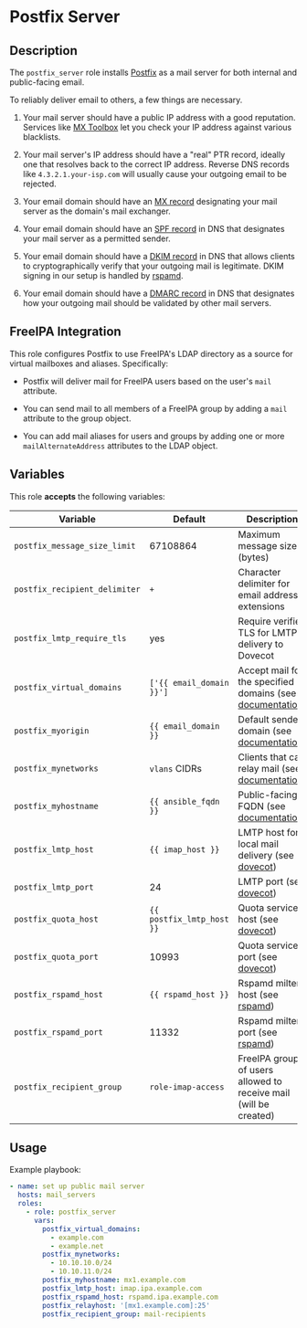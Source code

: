 Postfix Server
==============

Description
-----------

The `postfix_server` role installs [Postfix](https://www.postfix.org/) as a
mail server for both internal and public-facing email.

To reliably deliver email to others, a few things are necessary.

  1. Your mail server should have a public IP address with a good reputation.
     Services like [MX Toolbox](https://mxtoolbox.com/blacklists.aspx) let you
     check your IP address against various blacklists.

  2. Your mail server's IP address should have a "real" PTR record, ideally one
     that resolves back to the correct IP address. Reverse DNS records like
     `4.3.2.1.your-isp.com` will usually cause your outgoing email to be rejected.

  3. Your email domain should have an [MX record](https://en.wikipedia.org/wiki/MX_record)
     designating your mail server as the domain's mail exchanger.

  4. Your email domain should have an [SPF record](https://en.wikipedia.org/wiki/Sender_Policy_Framework)
     in DNS that designates your mail server as a permitted sender.

  5. Your email domain should have a [DKIM record](https://en.wikipedia.org/wiki/DomainKeys_Identified_Mail)
     in DNS that allows clients to cryptographically verify that your outgoing
     mail is legitimate. DKIM signing in our setup is handled by [rspamd](../rspamd/).

  6. Your email domain should have a [DMARC record](https://en.wikipedia.org/wiki/DMARC)
     in DNS that designates how your outgoing mail should be validated by other
     mail servers.

FreeIPA Integration
-------------------

This role configures Postfix to use FreeIPA's LDAP directory as a source for
virtual mailboxes and aliases. Specifically:

  - Postfix will deliver mail for FreeIPA users based on the user's `mail` attribute.

  - You can send mail to all members of a FreeIPA group by adding a `mail`
    attribute to the group object.

  - You can add mail aliases for users and groups by adding one or more
    `mailAlternateAddress` attributes to the LDAP object.


Variables
---------

This role **accepts** the following variables:

Variable                        | Default                       | Description
--------------------------------|-------------------------------|------------
`postfix_message_size_limit`    | 67108864                      | Maximum message size (bytes)
`postfix_recipient_delimiter`   | `+`                           | Character delimiter for email address extensions
`postfix_lmtp_require_tls`      | yes                           | Require verified TLS for LMTP delivery to Dovecot
`postfix_virtual_domains`       | `['{{ email_domain }}']`      | Accept mail for the specified domains (see [documentation](https://www.postfix.org/postconf.5.html#virtual_mailbox_domains))
`postfix_myorigin`              | `{{ email_domain }}`          | Default sender domain (see [documentation](https://www.postfix.org/postconf.5.html#myorigin))
`postfix_mynetworks`            | `vlans` CIDRs                 | Clients that can relay mail (see [documentation](https://www.postfix.org/postconf.5.html#mynetworks))
`postfix_myhostname`            | `{{ ansible_fqdn }}`          | Public-facing FQDN (see [documentation](https://www.postfix.org/postconf.5.html#myhostname))
`postfix_lmtp_host`             | `{{ imap_host }}`             | LMTP host for local mail delivery (see [dovecot](../dovecot/))
`postfix_lmtp_port`             | 24                            | LMTP port (see [dovecot](../dovecot/))
`postfix_quota_host`            | `{{ postfix_lmtp_host }}`     | Quota service host (see [dovecot](../dovecot/))
`postfix_quota_port`            | 10993                         | Quota service port (see [dovecot](../dovecot/))
`postfix_rspamd_host`           | `{{ rspamd_host }}`           | Rspamd milter host (see [rspamd](../rspamd/))
`postfix_rspamd_port`           | 11332                         | Rspamd milter port (see [rspamd](../rspamd/))
`postfix_recipient_group`       | `role-imap-access`            | FreeIPA group of users allowed to receive mail (will be created)


Usage
-----

Example playbook:

````yaml
- name: set up public mail server
  hosts: mail_servers
  roles:
    - role: postfix_server
      vars:
        postfix_virtual_domains:
          - example.com
          - example.net
        postfix_mynetworks:
          - 10.10.10.0/24
          - 10.10.11.0/24
        postfix_myhostname: mx1.example.com
        postfix_lmtp_host: imap.ipa.example.com
        postfix_rspamd_host: rspamd.ipa.example.com
        postfix_relayhost: '[mx1.example.com]:25'
        postfix_recipient_group: mail-recipients
````

